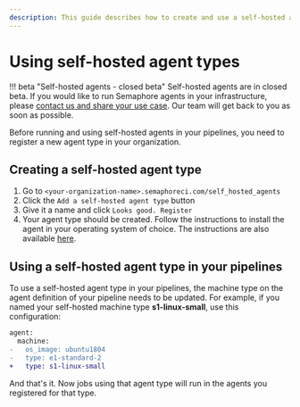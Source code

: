 ```yaml
---
description: This guide describes how to create and use a self-hosted agent type
---
```


# Using self-hosted agent types
!!! beta "Self-hosted agents - closed beta"
    Self-hosted agents are in closed beta. If you would like to run Semaphore agents in your infrastructure, please [contact us and share your use case](https://semaphoreci.com/contact). Our team will get back to you as soon as possible.

Before running and using self-hosted agents in your pipelines, you need to register a new agent type in your organization.

## Creating a self-hosted agent type

1. Go to `<your-organization-name>.semaphoreci.com/self_hosted_agents`
2. Click the `Add a self-hosted agent type` button
3. Give it a name and click `Looks good. Register`
4. Your agent type should be created. Follow the instructions to install the agent in your operating system of choice. The instructions are also available [here][installing-agents].

## Using a self-hosted agent type in your pipelines

To use a self-hosted agent type in your pipelines, the machine type on the agent definition of your pipeline needs to be updated. For example, if you named your self-hosted machine type **s1-linux-small**, use this configuration:

```diff
agent:
  machine:
-   os_image: ubuntu1804
-   type: e1-standard-2
+   type: s1-linux-small
```

And that's it. Now jobs using that agent type will run in the agents you registered for that type.

[installing-agents]: ./install-self-hosted-agent.md
